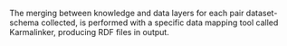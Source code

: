The merging between knowledge and
data layers for each pair dataset-schema collected, is performed with
a specific data mapping tool called Karmalinker, producing RDF
files in output.
